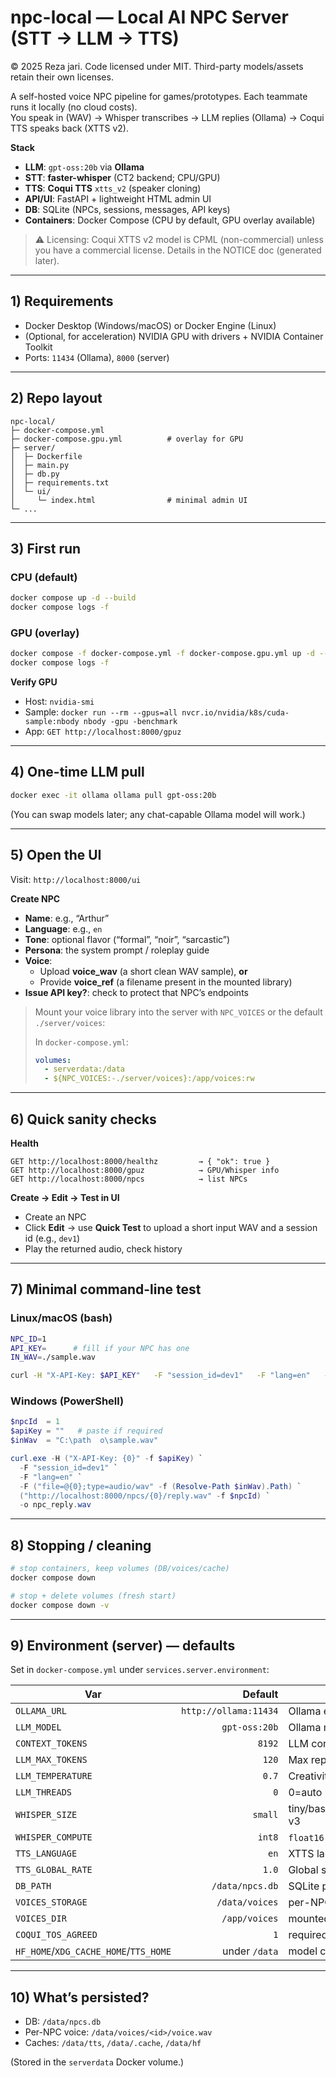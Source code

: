 # npc-local — Local AI NPC Server (STT → LLM → TTS)
© 2025 Reza jari. Code licensed under MIT. Third-party models/assets retain their own licenses.

A self-hosted voice NPC pipeline for games/prototypes. Each teammate runs it locally (no cloud costs).  
You speak in (WAV) → Whisper transcribes → LLM replies (Ollama) → Coqui TTS speaks back (XTTS v2).

**Stack**
- **LLM**: `gpt-oss:20b` via **Ollama**
- **STT**: **faster-whisper** (CT2 backend; CPU/GPU)
- **TTS**: **Coqui TTS** `xtts_v2` (speaker cloning)
- **API/UI**: FastAPI + lightweight HTML admin UI
- **DB**: SQLite (NPCs, sessions, messages, API keys)
- **Containers**: Docker Compose (CPU by default, GPU overlay available)

> ⚠️ Licensing: Coqui XTTS v2 model is CPML (non-commercial) unless you have a commercial license. Details in the NOTICE doc (generated later).

---

## 1) Requirements

- Docker Desktop (Windows/macOS) or Docker Engine (Linux)
- (Optional, for acceleration) NVIDIA GPU with drivers + NVIDIA Container Toolkit
- Ports: `11434` (Ollama), `8000` (server)

---

## 2) Repo layout

```
npc-local/
├─ docker-compose.yml
├─ docker-compose.gpu.yml          # overlay for GPU
├─ server/
│  ├─ Dockerfile
│  ├─ main.py
│  ├─ db.py
│  ├─ requirements.txt
│  └─ ui/
│     └─ index.html                # minimal admin UI
└─ ...
```

---

## 3) First run

### CPU (default)

```bash
docker compose up -d --build
docker compose logs -f
```

### GPU (overlay)

```bash
docker compose -f docker-compose.yml -f docker-compose.gpu.yml up -d --build
docker compose logs -f
```

**Verify GPU**
- Host: `nvidia-smi`
- Sample: `docker run --rm --gpus=all nvcr.io/nvidia/k8s/cuda-sample:nbody nbody -gpu -benchmark`
- App: `GET http://localhost:8000/gpuz`

---

## 4) One-time LLM pull

```bash
docker exec -it ollama ollama pull gpt-oss:20b
```

(You can swap models later; any chat-capable Ollama model will work.)

---

## 5) Open the UI

Visit: `http://localhost:8000/ui`

**Create NPC**
- **Name**: e.g., “Arthur”
- **Language**: e.g., `en`
- **Tone**: optional flavor (“formal”, “noir”, “sarcastic”)
- **Persona**: the system prompt / roleplay guide
- **Voice**:
  - Upload **voice_wav** (a short clean WAV sample), **or**
  - Provide **voice_ref** (a filename present in the mounted library)
- **Issue API key?**: check to protect that NPC’s endpoints

> Mount your voice library into the server with `NPC_VOICES` or the default `./server/voices`:
>
> In `docker-compose.yml`:
> ```yaml
> volumes:
>   - serverdata:/data
>   - ${NPC_VOICES:-./server/voices}:/app/voices:rw
> ```

---

## 6) Quick sanity checks

**Health**
```
GET http://localhost:8000/healthz         → { "ok": true }
GET http://localhost:8000/gpuz            → GPU/Whisper info
GET http://localhost:8000/npcs            → list NPCs
```

**Create → Edit → Test in UI**
- Create an NPC
- Click **Edit** → use **Quick Test** to upload a short input WAV and a session id (e.g., `dev1`)
- Play the returned audio, check history

---

## 7) Minimal command-line test

### Linux/macOS (bash)

```bash
NPC_ID=1
API_KEY=      # fill if your NPC has one
IN_WAV=./sample.wav

curl -H "X-API-Key: $API_KEY"   -F "session_id=dev1"   -F "lang=en"   -F "file=@${IN_WAV};type=audio/wav"   "http://localhost:8000/npcs/${NPC_ID}/reply.wav" -o npc_reply.wav
```

### Windows (PowerShell)

```powershell
$npcId  = 1
$apiKey = ""   # paste if required
$inWav  = "C:\path	o\sample.wav"

curl.exe -H ("X-API-Key: {0}" -f $apiKey) `
  -F "session_id=dev1" `
  -F "lang=en" `
  -F ("file=@{0};type=audio/wav" -f (Resolve-Path $inWav).Path) `
  ("http://localhost:8000/npcs/{0}/reply.wav" -f $npcId) `
  -o npc_reply.wav
```

---

## 8) Stopping / cleaning

```bash
# stop containers, keep volumes (DB/voices/cache)
docker compose down

# stop + delete volumes (fresh start)
docker compose down -v
```

---

## 9) Environment (server) — defaults

Set in `docker-compose.yml` under `services.server.environment`:

| Var | Default | Purpose |
|---|---:|---|
| `OLLAMA_URL` | `http://ollama:11434` | Ollama endpoint |
| `LLM_MODEL` | `gpt-oss:20b` | Ollama model |
| `CONTEXT_TOKENS` | `8192` | LLM context window |
| `LLM_MAX_TOKENS` | `120` | Max reply tokens |
| `LLM_TEMPERATURE` | `0.7` | Creativity |
| `LLM_THREADS` | `0` | 0=auto |
| `WHISPER_SIZE` | `small` | tiny/base/small/medium/large-v3 |
| `WHISPER_COMPUTE` | `int8` | `float16` if GPU, `int8` CPU |
| `TTS_LANGUAGE` | `en` | XTTS language |
| `TTS_GLOBAL_RATE` | `1.0` | Global speech rate |
| `DB_PATH` | `/data/npcs.db` | SQLite path |
| `VOICES_STORAGE` | `/data/voices` | per-NPC voice store |
| `VOICES_DIR` | `/app/voices` | mounted voice library |
| `COQUI_TOS_AGREED` | `1` | required for XTTS v2 |
| `HF_HOME`/`XDG_CACHE_HOME`/`TTS_HOME` | under `/data` | model caches |

---

## 10) What’s persisted?

- DB: `/data/npcs.db`
- Per-NPC voice: `/data/voices/<id>/voice.wav`
- Caches: `/data/tts`, `/data/.cache`, `/data/hf`

(Stored in the `serverdata` Docker volume.)
